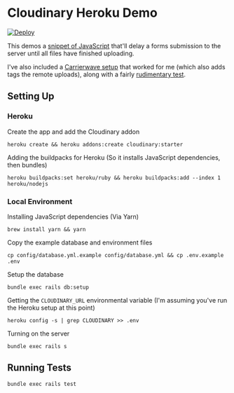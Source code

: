 # Cloudinary Heroku Demo

[![Deploy](https://www.herokucdn.com/deploy/button.svg)](https://heroku.com/deploy)

This demos a [snippet of JavaScript](https://github.com/MikeRogers0/CloudinaryHerokuDemo/blob/master/app/assets/javascripts/components/cloudinary.js) that'll delay a forms submission to the server until all files have finished uploading.

I've also included a [Carrierwave setup](https://github.com/MikeRogers0/CloudinaryHerokuDemo/blob/master/app/uploaders/user/avatar_uploader.rb) that worked for me (which also adds tags the remote uploads), along with a fairly [rudimentary test](https://github.com/MikeRogers0/CloudinaryHerokuDemo/blob/master/test/system/users_test.rb).

## Setting Up

### Heroku

Create the app and add the Cloudinary addon

    heroku create && heroku addons:create cloudinary:starter

Adding the buildpacks for Heroku (So it installs JavaScript dependencies, then bundles)

    heroku buildpacks:set heroku/ruby && heroku buildpacks:add --index 1 heroku/nodejs

### Local Environment

Installing JavaScript dependencies (Via Yarn)

    brew install yarn && yarn

Copy the example database and environment files

    cp config/database.yml.example config/database.yml && cp .env.example .env

Setup the database

    bundle exec rails db:setup

Getting the `CLOUDINARY_URL` environmental variable (I'm assuming you've run the Heroku setup at this point)

    heroku config -s | grep CLOUDINARY >> .env

Turning on the server

    bundle exec rails s

## Running Tests

    bundle exec rails test
